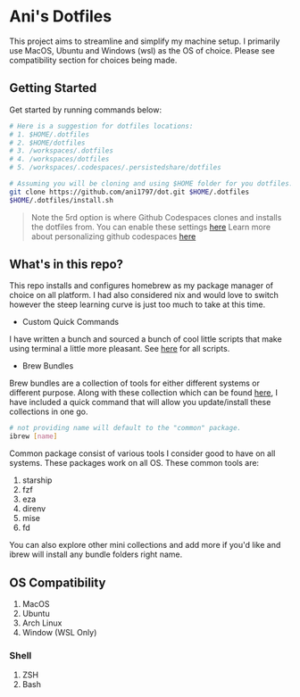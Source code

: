 # Ani's Dotfiles

This project aims to streamline and simplify my machine setup. I primarily use MacOS, Ubuntu and Windows (wsl) as the OS of choice. Please see compatibility section for choices being made.

## Getting Started

Get started by running commands below:

```sh
# Here is a suggestion for dotfiles locations:
# 1. $HOME/.dotfiles
# 2. $HOME/dotfiles
# 3. /workspaces/.dotfiles
# 4. /workspaces/dotfiles
# 5. /workspaces/.codespaces/.persistedshare/dotfiles

# Assuming you will be cloning and using $HOME folder for you dotfiles.
git clone https://github.com/ani1797/dot.git $HOME/.dotfiles
$HOME/.dotfiles/install.sh
```

> Note the 5rd option is where Github Codespaces clones and installs the dotfiles from.
> You can enable these settings [here](https://github.com/settings/codespaces)
> Learn more about personalizing github codespaces [here](https://docs.github.com/en/codespaces/troubleshooting/troubleshooting-personalization-for-codespaces)

## What's in this repo?

This repo installs and configures homebrew as my package manager of choice on all platform. I had also considered nix and would love to switch however the steep learning curve is just too much to take at this time.

- Custom Quick Commands

I have written a bunch and sourced a bunch of cool little scripts that make using terminal a little more pleasant. See [here](shell/bin) for all scripts.

- Brew Bundles

Brew bundles are a collection of tools for either different systems or different purpose. Along with these collection which can be found [here](brew), I have included a quick command that will allow you update/install these collections in one go.

```sh
# not providing name will default to the "common" package.
ibrew [name]
```

Common package consist of various tools I consider good to have on all systems. These packages work on all OS. These common tools are:

1. starship
2. fzf
3. eza
4. direnv
5. mise
6. fd

You can also explore other mini collections and add more if you'd like and ibrew will install any bundle folders right name.

## OS Compatibility

1. MacOS
2. Ubuntu
3. Arch Linux
4. Window (WSL Only)

### Shell

1. ZSH
2. Bash
